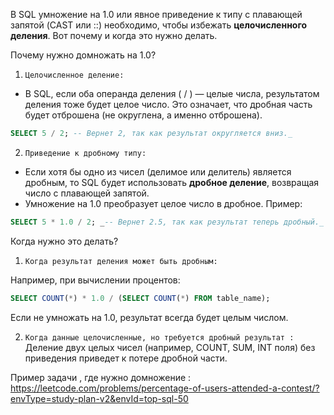 В SQL умножение на 1.0 или явное приведение к типу с плавающей запятой (CAST или ::) необходимо, чтобы избежать **целочисленного деления**. Вот почему и когда это нужно делать.

Почему нужно домножать на 1.0?

1. `Целочисленное деление: `
- В SQL, если оба операнда деления ( / ) — целые числа, результатом деления тоже будет целое число. Это означает, что дробная часть будет отброшена (не округлена, а именно отброшена).

```SQL
SELECT 5 / 2; -- Вернет 2, так как результат округляется вниз._
```

2. `Приведение к дробному типу:`
- Если хотя бы одно из чисел (делимое или делитель) является дробным, то SQL будет использовать **дробное деление**, возвращая число с плавающей запятой.
 - Умножение на 1.0 преобразует целое число в дробное. Пример:
 
```SQL
SELECT 5 * 1.0 / 2; _-- Вернет 2.5, так как результат теперь дробный._
```

Когда нужно это делать?

1. `Когда результат деления может быть дробным:`

Например, при вычислении процентов:

```SQL
SELECT COUNT(*) * 1.0 / (SELECT COUNT(*) FROM table_name);
```
  
Если не умножать на 1.0, результат всегда будет целым числом.

2. `Когда данные целочисленные, но требуется дробный результат :`
Деление двух целых чисел (например, COUNT, SUM, INT поля) без приведения приведет к потере дробной части.

Пример задачи , где нужно домножение : https://leetcode.com/problems/percentage-of-users-attended-a-contest/?envType=study-plan-v2&envId=top-sql-50